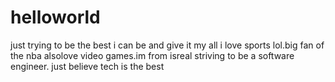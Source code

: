 # helloworld
just trying to be the best i can be and give it my all
i love sports lol.big fan of the nba alsolove video games.im from isreal striving to be a software engineer. just believe tech is the best
